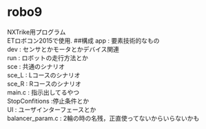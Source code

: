 # robo9
NXTrike用プログラム  
ETロボコン2015で使用.
##構成
app : 要素技術的なもの  
dev : センサとかモータとかデバイス関連  
run : ロボットの走行方法とか  
sce : 共通のシナリオ  
sce_L : Lコースのシナリオ  
sce_R : Rコースのシナリオ  
main.c : 指示出してるやつ  
StopConfitions :停止条件とか  
UI : ユーザインターフェースとか  
balancer_param.c : 2輪の時の名残，正直使ってないからいらないかも  


